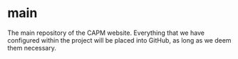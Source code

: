 # main
The main repository of the CAPM website. Everything that we have configured within the project will be placed into GitHub, as long as we deem them necessary.
